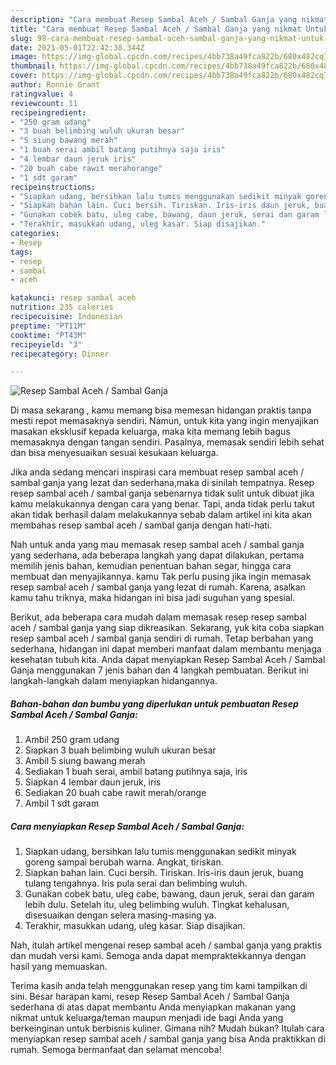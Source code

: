 ```yaml
---
description: "Cara membuat Resep Sambal Aceh / Sambal Ganja yang nikmat Untuk Jualan"
title: "Cara membuat Resep Sambal Aceh / Sambal Ganja yang nikmat Untuk Jualan"
slug: 98-cara-membuat-resep-sambal-aceh-sambal-ganja-yang-nikmat-untuk-jualan
date: 2021-05-01T22:42:38.344Z
image: https://img-global.cpcdn.com/recipes/4bb738a49fca822b/680x482cq70/resep-sambal-aceh-sambal-ganja-foto-resep-utama.jpg
thumbnail: https://img-global.cpcdn.com/recipes/4bb738a49fca822b/680x482cq70/resep-sambal-aceh-sambal-ganja-foto-resep-utama.jpg
cover: https://img-global.cpcdn.com/recipes/4bb738a49fca822b/680x482cq70/resep-sambal-aceh-sambal-ganja-foto-resep-utama.jpg
author: Ronnie Grant
ratingvalue: 4
reviewcount: 11
recipeingredient:
- "250 gram udang"
- "3 buah belimbing wuluh ukuran besar"
- "5 siung bawang merah"
- "1 buah serai ambil batang putihnya saja iris"
- "4 lembar daun jeruk iris"
- "20 buah cabe rawit merahorange"
- "1 sdt garam"
recipeinstructions:
- "Siapkan udang, bersihkan lalu tumis menggunakan sedikit minyak goreng sampai berubah warna. Angkat, tiriskan."
- "Siapkan bahan lain. Cuci bersih. Tiriskan. Iris-iris daun jeruk, buang tulang tengahnya. Iris pula serai dan belimbing wuluh."
- "Gunakan cobek batu, uleg cabe, bawang, daun jeruk, serai dan garam lebih dulu. Setelah itu, uleg belimbing wuluh. Tingkat kehalusan, disesuaikan dengan selera masing-masing ya."
- "Terakhir, masukkan udang, uleg kasar. Siap disajikan."
categories:
- Resep
tags:
- resep
- sambal
- aceh

katakunci: resep sambal aceh 
nutrition: 235 calories
recipecuisine: Indonesian
preptime: "PT11M"
cooktime: "PT43M"
recipeyield: "3"
recipecategory: Dinner

---
```



![Resep Sambal Aceh / Sambal Ganja](https://img-global.cpcdn.com/recipes/4bb738a49fca822b/680x482cq70/resep-sambal-aceh-sambal-ganja-foto-resep-utama.jpg)

Di masa  sekarang , kamu memang bisa memesan hidangan praktis tanpa mesti repot memasaknya sendiri. Namun, untuk kita yang ingin menyajikan masakan eksklusif kepada keluarga, maka kita memang lebih bagus memasaknya dengan tangan sendiri. Pasalnya, memasak sendiri lebih sehat dan bisa menyesuaikan sesuai kesukaan keluarga.

Jika anda sedang mencari inspirasi cara membuat resep sambal aceh / sambal ganja yang lezat dan sederhana,maka di sinilah tempatnya. Resep resep sambal aceh / sambal ganja  sebenarnya tidak sulit untuk dibuat jika kamu melakukannya dengan cara yang benar. Tapi, anda tidak perlu takut akan tidak berhasil dalam melakukannya 
sebab dalam artikel ini kita akan membahas resep sambal aceh / sambal ganja dengan hati-hati.  



Nah untuk anda yang mau memasak resep sambal aceh / sambal ganja yang sederhana, ada beberapa langkah yang dapat dilakukan, pertama memilih jenis bahan, kemudian penentuan bahan segar, hingga cara membuat dan menyajikannya. kamu Tak perlu pusing jika ingin memasak resep sambal aceh / sambal ganja yang lezat di rumah. Karena, asalkan kamu  tahu triknya, maka hidangan ini bisa jadi suguhan yang spesial.

Berikut, ada beberapa cara mudah dalam memasak resep resep sambal aceh / sambal ganja yang siap dikreasikan. Sekarang, yuk kita coba siapkan resep sambal aceh / sambal ganja sendiri di rumah. Tetap berbahan yang sederhana, hidangan ini dapat memberi manfaat dalam membantu menjaga kesehatan tubuh kita. Anda dapat menyiapkan Resep Sambal Aceh / Sambal Ganja menggunakan 7 jenis bahan dan 4 langkah pembuatan. Berikut ini langkah-langkah dalam menyiapkan hidangannya.

<!--inarticleads1-->

##### Bahan-bahan dan bumbu yang diperlukan untuk pembuatan Resep Sambal Aceh / Sambal Ganja:

1. Ambil 250 gram udang
1. Siapkan 3 buah belimbing wuluh ukuran besar
1. Ambil 5 siung bawang merah
1. Sediakan 1 buah serai, ambil batang putihnya saja, iris
1. Siapkan 4 lembar daun jeruk, iris
1. Sediakan 20 buah cabe rawit merah/orange
1. Ambil 1 sdt garam




<!--inarticleads2-->

##### Cara menyiapkan Resep Sambal Aceh / Sambal Ganja:

1. Siapkan udang, bersihkan lalu tumis menggunakan sedikit minyak goreng sampai berubah warna. Angkat, tiriskan.
1. Siapkan bahan lain. Cuci bersih. Tiriskan. Iris-iris daun jeruk, buang tulang tengahnya. Iris pula serai dan belimbing wuluh.
1. Gunakan cobek batu, uleg cabe, bawang, daun jeruk, serai dan garam lebih dulu. Setelah itu, uleg belimbing wuluh. Tingkat kehalusan, disesuaikan dengan selera masing-masing ya.
1. Terakhir, masukkan udang, uleg kasar. Siap disajikan.




Nah, itulah artikel mengenai  resep sambal aceh / sambal ganja  yang praktis dan mudah versi kami. Semoga anda dapat mempraktekkannya dengan hasil yang memuaskan. 

Terima kasih anda telah menggunakan resep yang tim kami tampilkan di sini. Besar harapan kami, resep  Resep Sambal Aceh / Sambal Ganja sederhana di atas dapat membantu Anda menyiapkan makanan yang nikmat untuk keluarga/teman maupun menjadi ide bagi Anda yang berkeinginan untuk berbisnis kuliner. Gimana nih? Mudah bukan? Itulah cara menyiapkan resep sambal aceh / sambal ganja yang bisa Anda praktikkan di rumah. Semoga bermanfaat dan selamat mencoba!


